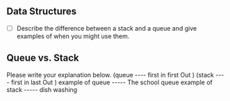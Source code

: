 ## Data Structures
* [ ] Describe the difference between a stack and a queue and give examples of when you might use them.

## Queue vs. Stack
Please write your explanation below.
(queue ---- first in first Out ) 
(stack ---- first in last Out ) 
example of queue ----- The school queue
example of stack ----- dish washing